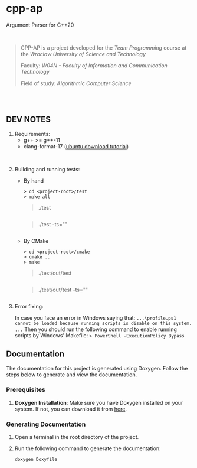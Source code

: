 # cpp-ap
Argument Parser for C++20

<br />

> CPP-AP is a project developed for the *Team Programming* course at the *Wrocław University of Science and Technology*
>
> Faculty: *W04N - Faculty of Information and Communication Technology*
>
> Field of study: *Algorithmic Computer Science*

<br />
<br />

## DEV NOTES

1. Requirements:
   * g++ >= g++-11
   * clang-format-17 ([ubuntu download tutorial](https://ubuntuhandbook.org/index.php/2023/09/how-to-install-clang-17-or-16-in-ubuntu-22-04-20-04/amp/?fbclid=IwAR1ZfJpoiitjwn8aMlKVWpFdkYmUqtaQwraJBju09v1gtc0jQANTgVeCuMY))

<br />

2. Building and running tests:

    * By hand

        ```
        > cd <project-root>/test
        > make all
        ```
        > ./test
        ```
        ```
        > ./test -ts="<test-suite-name>"
        ```
    
    * By CMake
        ```
        > cd <project-root>/cmake
        > cmake ..
        > make
        ```
        > ./test/out/test
        ```
        ```
        > ./test/out/test -ts="<test-suite-name>"
        ```

3. Error fixing:

    In case you face an error in Windows saying that:
        ```
        ...\profile.ps1 cannot be loaded because running scripts is disable on this system. ...
        ```
    Then you should run the following command to enable running scripts by Windows' Makefile:
        ```
        > PowerShell -ExecutionPolicy Bypass
        ```


## Documentation

The documentation for this project is generated using Doxygen. Follow the steps below to generate and view the documentation.

### Prerequisites

1. **Doxygen Installation**: Make sure you have Doxygen installed on your system. If not, you can download it from [here](https://www.doxygen.nl/download.html).

### Generating Documentation

1. Open a terminal in the root directory of the project.

2. Run the following command to generate the documentation:

   ```bash
   doxygen Doxyfile
   ```
